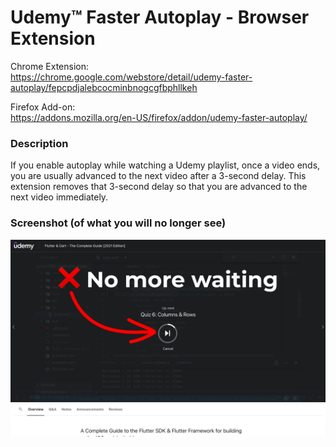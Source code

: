 # Udemy&trade; Faster Autoplay - Browser Extension

Chrome Extension:<br />
https://chrome.google.com/webstore/detail/udemy-faster-autoplay/fepcpdjalebcocminbnogcgfbphllkeh

Firefox Add-on:<br />
https://addons.mozilla.org/en-US/firefox/addon/udemy-faster-autoplay/

### Description

If you enable autoplay while watching a Udemy playlist, once a video ends, you
are usually advanced to the next video after a 3-second delay. This extension
removes that 3-second delay so that you are advanced to the next video
immediately.

### Screenshot (of what you will no longer see)

<img src="https://raw.githubusercontent.com/elliotwaite/udemy-faster-autoplay/master/images/screenshot.jpg">
